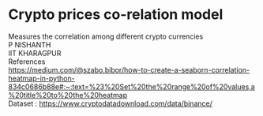 # Crypto prices co-relation model
 Measures the correlation among different crypto currencies\
 P NISHANTH\
 IIT KHARAGPUR\
 References\
 https://medium.com/@szabo.bibor/how-to-create-a-seaborn-correlation-heatmap-in-python-834c0686b88e#:~:text=%23%20Set%20the%20range%20of%20values,a%20title%20to%20the%20heatmap \
Dataset : https://www.cryptodatadownload.com/data/binance/ 
